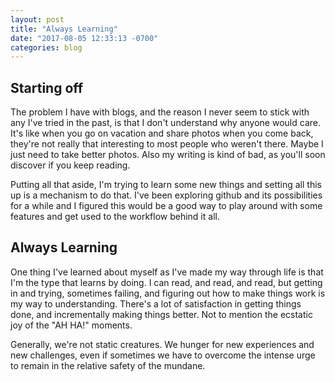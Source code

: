 ```yaml
---
layout: post
title: "Always Learning"
date: "2017-08-05 12:33:13 -0700"
categories: blog
---
```


## Starting off

The problem I have with blogs, and the reason I never seem to stick with any I've tried in the past, is that I don't understand why anyone would care.  It's like when you go on vacation and share photos when you come back, they're not really that interesting to most people who weren't there. Maybe I just need to take better photos. Also my writing is kind of bad, as you'll soon discover if you keep reading.  

Putting all that aside, I'm trying to learn some new things and setting all this up is a mechanism to do that.  I've been exploring github and its possibilities for a while and I figured this would be a good way to play around with some features and get used to the workflow behind it all.

## Always Learning

One thing I've learned about myself as I've made my way through life is that I'm the type that learns by doing.  I can read, and read, and read, but getting in and trying, sometimes failing, and figuring out how to make things work is my way to understanding. There's a lot of satisfaction in getting things done, and incrementally making things better.  Not to mention the ecstatic joy of the "AH HA!" moments.

Generally, we're not static creatures. We hunger for new experiences and new challenges, even if sometimes we have to overcome the intense urge to remain in the relative safety of the mundane.

